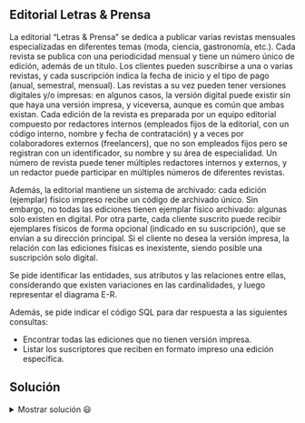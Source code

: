 ## Editorial Letras & Prensa

La editorial “Letras & Prensa” se dedica a publicar varias revistas mensuales especializadas en diferentes temas (moda, ciencia, gastronomía, etc.). Cada revista se publica con una periodicidad mensual y tiene un número único de edición, además de un título. Los clientes pueden suscribirse a una o varias revistas, y cada suscripción indica la fecha de inicio y el tipo de pago (anual, semestral, mensual). Las revistas a su vez pueden tener versiones digitales y/o impresas: en algunos casos, la versión digital puede existir sin que haya una versión impresa, y viceversa, aunque es común que ambas existan. Cada edición de la revista es preparada por un equipo editorial compuesto por redactores internos (empleados fijos de la editorial, con un código interno, nombre y fecha de contratación) y a veces por colaboradores externos (freelancers), que no son empleados fijos pero se registran con un identificador, su nombre y su área de especialidad. Un número de revista puede tener múltiples redactores internos y externos, y un redactor puede participar en múltiples números de diferentes revistas.

Además, la editorial mantiene un sistema de archivado: cada edición (ejemplar) físico impreso recibe un código de archivado único. Sin embargo, no todas las ediciones tienen ejemplar físico archivado: algunas solo existen en digital. Por otra parte, cada cliente suscrito puede recibir ejemplares físicos de forma opcional (indicado en su suscripción), que se envían a su dirección principal. Si el cliente no desea la versión impresa, la relación con las ediciones físicas es inexistente, siendo posible una suscripción solo digital.

Se pide identificar las entidades, sus atributos y las relaciones entre ellas, considerando que existen variaciones en las cardinalidades, y luego representar el diagrama E-R.

Además, se pide indicar el código SQL para dar respuesta a las siguientes consultas:
- Encontrar todas las ediciones que no tienen versión impresa.
- Listar los suscriptores que reciben en formato impreso una edición específica.

## Solución

<details>
<summary>Mostrar solución 😃</summary>

Entidades y atributos (tras normalización):

```
Revista(ID_Revista, Título, Tema, Periodicidad)
Edición(ID_Edición, Número_Edición, Fecha_Publicación, Formato_Digital_Boolean) [FK: ID_Revista]
Versión_Impresa(ID_Versión_Impresa, Código_Archivado, Cantidad_Ejemplares_Impresos) [FK: ID_Edición (0:1)]
Autor(ID_Autor, Nombre, Fecha_Incorporación/Especialidad, Tipo_Autor {Interno/Externo})
Suscriptor(ID_Suscriptor, Nombre, Dirección, Email)
Suscripción(ID_Suscripción, Fecha_Inicio, Tipo_Pago {Anual/Semestral/Mensual}, Recibe_Impreso_Boolean) [FK: ID_Suscriptor, ID_Revista]
Entidades intermedias:
    Autoría (Entidad intermedia para la M:N) (ID_Autor, ID_Edición)
    Entrega (Entidad intermedia para relacionar Suscripción con Edición si reciben impreso) (ID_Suscripción, ID_Edición)
```

Relaciones:
```
Revista 1:N Edición (Cada revista tiene muchas ediciones, cada edición pertenece a una sola revista)
Edición 0:1 Versión_Impresa (Una edición puede tener 0 o 1 versión impresa)
Autor M:N Edición a través de Autoría
Suscriptor M:N Revista a través de Suscripción
Suscripción N:M Edición (para aquellas ediciones que el suscriptor recibe físicamente) a través de Entrega
```
A continuación, se presenta el diagrama E-R correspondiente (el lenguaje mediante el que se representa es Mermaid y puedes visualizar el diagrama utilizando un [editor de Mermaid](https://mermaid.live/)):

```mermaid
erDiagram

    Revista {
        string ID_Revista
        string Titulo
        string Tema
        string Periodicidad
    }

    Edicion {
        string ID_Edicion
        int Numero_Edicion
        date Fecha_Publicacion
        boolean Formato_Digital
        string ID_Revista
    }

    Version_Impresa {
        string ID_Version_Impresa
        string Codigo_Archivado
        int Cantidad_Ejemplares_Impresos
        string ID_Edicion
    }

    Autor {
        string ID_Autor
        string Nombre
        date Fecha_Incorporacion_o_Especialidad
        string Tipo_Autor
    }

    Suscriptor {
        string ID_Suscriptor
        string Nombre
        string Direccion
        string Email
    }

    Suscripcion {
        string ID_Suscripcion
        date Fecha_Inicio
        string Tipo_Pago
        boolean Recibe_Impreso
        string ID_Suscriptor
        string ID_Revista
    }

    Autoria {
        string ID_Autor
        string ID_Edicion
    }

    Entrega {
        string ID_Suscripcion
        string ID_Edicion
    }

    Revista ||--o{ Edicion : "1:N"
    Edicion |o--|| Version_Impresa : "0:1"

    Autoria }o--|| Edicion : "N:1 (cada Autoria refiere a 1 Edicion)"
    Autoria }o--|| Autor : "N:1 (cada Autoria refiere a 1 Autor)"

    Suscripcion }o--|| Suscriptor : "N:1"
    Suscripcion }o--|| Revista : "N:1"

    Entrega }o--|| Suscripcion : "N:1"
    Entrega }o--|| Edicion : "N:1"
```

Código SQL para las consultas:

Consulta 1:
```sql
SELECT e.ID_Edicion, e.Numero_Edicion, e.Fecha_Publicacion
FROM Edicion e
LEFT JOIN Version_Impresa v ON e.ID_Edicion = v.ID_Edicion
WHERE v.ID_Edicion IS NULL;
```

Consulta 2:
```sql
SELECT s.ID_Suscriptor, s.Nombre, s.Email
FROM Suscriptor s
JOIN Suscripcion sus ON s.ID_Suscriptor = sus.ID_Suscriptor
JOIN Entrega en ON sus.ID_Suscripcion = en.ID_Suscripcion
JOIN Edicion ed ON en.ID_Edicion = ed.ID_Edicion
WHERE ed.ID_Edicion = 'ED123' 
  AND sus.Recibe_Impreso = TRUE;
```

</details>
